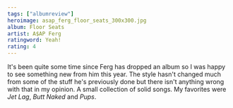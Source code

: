 ```yaml
---
tags: ["albumreview"]
heroimage: asap_ferg_floor_seats_300x300.jpg
album: Floor Seats
artist: A$AP Ferg
ratingword: Yeah!
rating: 4
---
```


It's been quite some time since Ferg has dropped an album so I was happy to see
something new from him this year. The style hasn't changed much from some of the
stuff he's previously done but there isn't anything wrong with that in my
opinion. A small collection of solid songs. My favorites were _Jet Lag_, _Butt
Naked_ and _Pups_.
